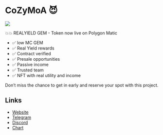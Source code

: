 # CoZyMoA 😈

![](https://files.catbox.moe/e5dhuq.jpg)

💥💥 REALYIELD GEM - Token now live on Polygon Matic


- ✅ low MC GEM
- ✅ Real Yield rewards
- ✅ Contract verified
- ✅ Presale opportunities
- ✅ Passive income
- ✅ Trusted team
- ✅ NFT with real utility and income

Don’t miss the chance to get in early and reserve your spot with this project.

## Links

- [Website](buttonurl://https://cozymoa.com/)
- [Telegram](buttonurl://https://t.me/+s3o4Ywcg3VI3NzU8)
- [Discord](buttonurl://https://discord.gg/397tZ5YNv8)
- [Chart](https://dexscreener.com/polygon/0x78724f8d7778b1f911191d27a082fedd1bf37ff2:same)